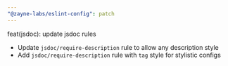 ```yaml
---
"@zayne-labs/eslint-config": patch
---
```


feat(jsdoc): update jsdoc rules

-  Update `jsdoc/require-description` rule to allow any description style
-  Add `jsdoc/require-description` rule with `tag` style for stylistic configs
